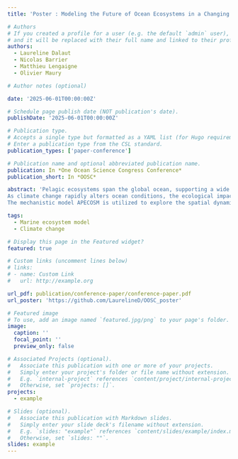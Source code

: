 ```yaml
---
title: 'Poster : Modeling the Future of Ocean Ecosystems in a Changing Climat'

# Authors
# If you created a profile for a user (e.g. the default `admin` user), write the username (folder name) here
# and it will be replaced with their full name and linked to their profile.
authors:
  - Laureline Dalaut
  - Nicolas Barrier
  - Matthieu Lengaigne
  - Olivier Maury

# Author notes (optional)

date: '2025-06-01T00:00:00Z'

# Schedule page publish date (NOT publication's date).
publishDate: '2025-06-01T00:00:00Z'

# Publication type.
# Accepts a single type but formatted as a YAML list (for Hugo requirements).
# Enter a publication type from the CSL standard.
publication_types: ['paper-conference']

# Publication name and optional abbreviated publication name.
publication: In *One Ocean Science Congress Conference*
publication_short: In *OOSC*

abstract: 'Pelagic ecosystems span the global ocean, supporting a wide range of species from iconic predators like sharks and rays to essential fishery resources, including offshore species such as tuna and swordfish, as well as smaller coastal fish like anchovies and sardines. Equally vital, though less visible, are mesopelagic organisms, which play a crucial role in carbon export and climate regulation. These ecosystems are marked by distinct vertical layers, horizontal variability, and temporal changes, presenting significant challenges for global-scale modeling. The scarcity of comprehensive, synoptic observations further complicates the calibration and validation of these models.
As climate change rapidly alters ocean conditions, the ecological impacts on pelagic ecosystems are becoming more pronounced, highlighting an urgent need to deepen our understanding of how these ecosystems respond to climate variability and human pressures. While current ecosystem models can predict shifts in the spatial distribution of fish, many uncertainties remain, particularly around the mechanisms driving ecosystem dynamics and the complexity of trophic interactions.
The mechanistic model APECOSM is utilized to explore the spatial dynamics of six generic pelagic communities, from the surface to 1,000 meters depth. This approach helps to uncover how these ecosystems adapt to climate change, identifying key processes such as primary production and temperature fluctuations that influence ecosystem responses. The findings provide valuable insights into the evolution of three-dimensional spatial structuring in pelagic ecosystems, offering a clearer picture of their functioning and resilience in a changing climate.'

tags:
  - Marine ecosystem model
  - Climate change

# Display this page in the Featured widget?
featured: true

# Custom links (uncomment lines below)
# links:
# - name: Custom Link
#   url: http://example.org

url_pdf: publication/conference-paper/conference-paper.pdf
url_poster: 'https://github.com/LaurelineD/OOSC_poster'

# Featured image
# To use, add an image named `featured.jpg/png` to your page's folder.
image:
  caption: ''
  focal_point: ''
  preview_only: false

# Associated Projects (optional).
#   Associate this publication with one or more of your projects.
#   Simply enter your project's folder or file name without extension.
#   E.g. `internal-project` references `content/project/internal-project/index.md`.
#   Otherwise, set `projects: []`.
projects:
  - example

# Slides (optional).
#   Associate this publication with Markdown slides.
#   Simply enter your slide deck's filename without extension.
#   E.g. `slides: "example"` references `content/slides/example/index.md`.
#   Otherwise, set `slides: ""`.
slides: example
---
```

